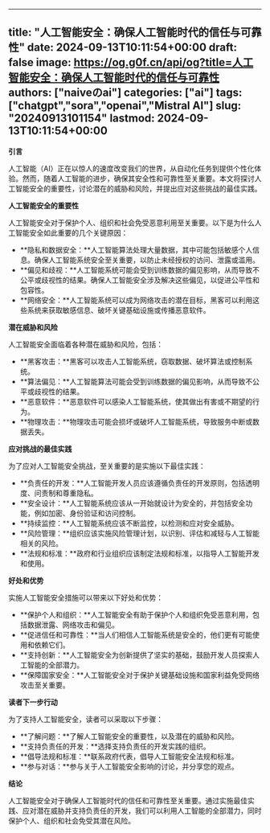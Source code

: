 
---
title: "人工智能安全：确保人工智能时代的信任与可靠性"
date: 2024-09-13T10:11:54+00:00
draft: false
image: https://og.g0f.cn/api/og?title=人工智能安全：确保人工智能时代的信任与可靠性
authors: ["naiveのai"]
categories: ["ai"]
tags: ["chatgpt","sora","openai","Mistral AI"]
slug: "20240913101154"
lastmod: 2024-09-13T10:11:54+00:00
---
**引言**

人工智能（AI）正在以惊人的速度改变我们的世界，从自动化任务到提供个性化体验。然而，随着人工智能的进步，确保其安全性和可靠性至关重要。本文将探讨人工智能安全的重要性，讨论潜在的威胁和风险，并提出应对这些挑战的最佳实践。

**人工智能安全的重要性**

人工智能安全对于保护个人、组织和社会免受恶意利用至关重要。以下是为什么人工智能安全如此重要的几个关键原因：

- **隐私和数据安全：**人工智能算法处理大量数据，其中可能包括敏感个人信息。确保人工智能系统安全至关重要，以防止未经授权的访问、泄露或滥用。
- **偏见和歧视：**人工智能系统可能会受到训练数据的偏见影响，从而导致不公平或歧视性的结果。确保人工智能安全涉及解决这些偏见，以促进公平性和包容性。
- **网络安全：**人工智能系统可以成为网络攻击的潜在目标，黑客可以利用这些系统来获取敏感信息、破坏关键基础设施或传播恶意软件。

**潜在威胁和风险**

人工智能安全面临着各种潜在威胁和风险，包括：

- **黑客攻击：**黑客可以攻击人工智能系统，窃取数据、破坏算法或控制系统。
- **算法偏见：**人工智能算法可能会受到训练数据的偏见影响，从而导致不公平或歧视性的结果。
- **恶意软件：**恶意软件可以感染人工智能系统，使其做出有害或不期望的行为。
- **物理攻击：**物理攻击可能会损坏或破坏人工智能系统，导致服务中断或数据丢失。

**应对挑战的最佳实践**

为了应对人工智能安全挑战，至关重要的是实施以下最佳实践：

- **负责任的开发：**人工智能开发人员应该遵循负责任的开发原则，包括透明度、问责制和尊重隐私。
- **安全设计：**人工智能系统应该从一开始就设计为安全的，并包括安全功能，例如加密、身份验证和访问控制。
- **持续监控：**人工智能系统应该不断监控，以检测和应对安全威胁。
- **风险管理：**组织应该实施风险管理计划，以识别、评估和减轻与人工智能相关的风险。
- **法规和标准：**政府和行业组织应该制定法规和标准，以指导人工智能开发和使用。

**好处和优势**

实施人工智能安全措施可以带来以下好处和优势：

- **保护个人和组织：**人工智能安全有助于保护个人和组织免受恶意利用，包括数据泄露、网络攻击和偏见。
- **促进信任和可靠性：**当人们相信人工智能系统是安全的，他们更有可能使用和依赖它们。
- **支持创新：**人工智能安全为创新提供了坚实的基础，鼓励开发人员探索人工智能的全部潜力。
- **保障国家安全：**人工智能安全对于保护关键基础设施和国家利益免受网络攻击至关重要。

**读者下一步行动**

为了支持人工智能安全，读者可以采取以下步骤：

- **了解问题：**了解人工智能安全的重要性，以及潜在的威胁和风险。
- **支持负责任的开发：**选择支持负责任的开发实践的组织。
- **倡导法规和标准：**联系政府代表，倡导人工智能安全法规和标准。
- **参与对话：**参与关于人工智能安全影响的讨论，并分享您的观点。

**结论**

人工智能安全对于确保人工智能时代的信任和可靠性至关重要。通过实施最佳实践、应对潜在威胁并支持负责任的开发，我们可以利用人工智能的全部潜力，同时保护个人、组织和社会免受其潜在风险。